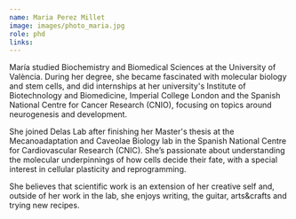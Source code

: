```yaml
---
name: Maria Perez Millet 
image: images/photo_maria.jpg
role: phd
links:
---
```


María studied Biochemistry and Biomedical Sciences at the University of València. During her degree, she became fascinated with molecular biology and stem cells, and did internships at her university's Institute of Biotechnology and Biomedicine, Imperial College London and the Spanish National Centre for Cancer Research (CNIO), focusing on topics around neurogenesis and development. 

She joined Delas Lab after finishing her Master's thesis at the Mecanoadaptation and Caveolae Biology lab in the Spanish National Centre for Cardiovascular Research (CNIC). She’s passionate about understanding the molecular underpinnings of how cells decide their fate, with a special interest in cellular plasticity and reprogramming. 

She believes that scientific work is an extension of her creative self and, outside of her work in the lab, she enjoys writing, the guitar, arts&crafts and trying new recipes. 